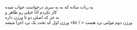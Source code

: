 یه ربات ساده که به یه سری درخواست جواب میده 
<br/> 
خیلی رو ظاهر و 
UI 
کار نکردم 
<br> 
به جز کد اصلی دو تا ورژن داره 
<br /> 
ورژن اول کد تحت یک ترد اجرا میشه 
<br / >
ورژن دوم مولتی ترد هست 
